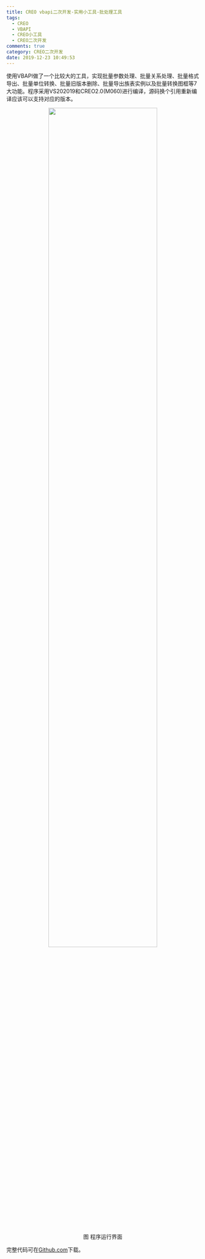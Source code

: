 ```yaml
---
title: CREO vbapi二次开发-实用小工具-批处理工具
tags:
  - CREO
  - VBAPI
  - CREO小工具
  - CREO二次开发
comments: true
category: CREO二次开发
date: 2019-12-23 10:49:53
---
```




使用VBAPI做了一个比较大的工具，实现批量参数处理、批量关系处理、批量格式导出、批量单位转换、批量旧版本删除、批量导出族表实例以及批量转换图框等7大功能。程序采用VS202019和CREO2.0(M060)进行编译，源码换个引用重新编译应该可以支持对应的版本。

<div align="center">
    <img src="/img/proe/vbapitoolbatchoperation.png" style="width:75%" align="center"/>
    <p>图 程序运行界面</p>
</div>

完整代码可在<a href="https://github.com/slacker-HD/creo_vbapi" target="_blank">Github.com</a>下载。
